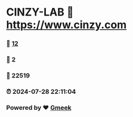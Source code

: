 # CINZY-LAB :link: https://www.cinzy.com 
### :page_facing_up: [12](https://www.cinzy.com/tag.html) 
### :speech_balloon: 2 
### :hibiscus: 22519 
### :alarm_clock: 2024-07-28 22:11:04 
### Powered by :heart: [Gmeek](https://github.com/Meekdai/Gmeek)
